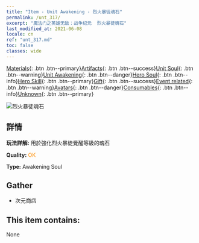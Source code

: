 ```yaml
---
title: "Item - Unit Awakening - 烈火暴徒魂石"
permalink: /unt_317/
excerpt: "魔法门之英雄无敌：战争纪元  烈火暴徒魂石"
last_modified_at: 2021-06-08
locale: cn
ref: "unt_317.md"
toc: false
classes: wide
---
```

 [Materials](/ItemsCN/){: .btn .btn--primary}[Artifacts](/ItemsCN/Artifacts/){: .btn .btn--success}[Unit Soul](/ItemsCN/UnitSoul/){: .btn .btn--warning}[Unit Awakening](/ItemsCN/UnitAwakening/){: .btn .btn--danger}[Hero Soul](/ItemsCN/HeroSoul/){: .btn .btn--info}[Hero Skill](/ItemsCN/HeroSkill/){: .btn .btn--primary}[Gift](/ItemsCN/Gift/){: .btn .btn--success}[Event related](/ItemsCN/Events/){: .btn .btn--warning}[Avatars](/ItemsCN/Avatars/){: .btn .btn--danger}[Consumables](/ItemsCN/Consumables/){: .btn .btn--info}[Unknown](/ItemsCN/Unknown/){: .btn .btn--primary}

 ![烈火暴徒魂石](/images/u/tia_liehuojingling.jpg)

## 詳情
 **玩法詳解:** 用於強化烈火暴徒覺醒等級的魂石

 **Quality:** <span style="color: #FF8C00">OK</span>

 **Type:** Awakening Soul

## Gather

*    次元商店 

## This item contains:

  None


